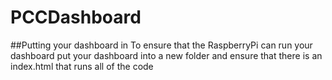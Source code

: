 # PCCDashboard

##Putting your dashboard in
To ensure that the RaspberryPi can run your dashboard put your dashboard into a new folder and ensure that there is an index.html that runs all of the code
